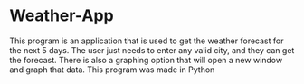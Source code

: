# Weather-App
This program is an application that is used to get the weather forecast for the next 5 days.  The user just needs to enter any valid city, and they can get the forecast. There is also a graphing option  that will open a new window and graph that data. This program was made in Python

